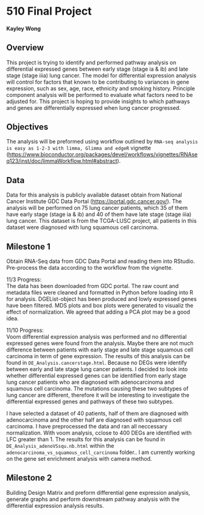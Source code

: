 # 510 Final Project 
#### Kayley Wong

## Overview

This project is trying to identify and performed pathway analysis on differential expressed genes between early stage (stage ia & ib) and late stage (stage iiia) lung cancer. The model for differential expression analysis will control for factors that known to be contributing to variances in gene expression, such as sex, age, race, ethnicity and smoking history. Principle component analysis will be performed to evaluate what factors need to be adjusted for. This project is hoping to provide insights to which pathways and genes are differentially expressed when lung cancer progressed. 

## Objectives
The analysis will be preformed using workflow outlined by `RNA-seq analysis is easy as 1-2-3 with limma, Glimma and edgeR` vignette (https://www.bioconductor.org/packages/devel/workflows/vignettes/RNAseq123/inst/doc/limmaWorkflow.html#abstract). 

## Data
Data for this analysis is publicly available dataset obtain from National Cancer Institute GDC Data Portal (https://portal.gdc.cancer.gov/). The analysis will be performed on 75 lung cancer patients, which 35 of them have early stage (stage ia & ib) and 40 of them have late stage (stage iiia) lung cancer. This dataset is from the TCGA-LUSC project, all patients in this dataset were diagnosed with lung squamous cell carcinoma. 

## Milestone 1
Obtain RNA-Seq data from GDC Data Portal and reading them into RStudio. Pre-process the data according to the workflow from the vignette. 

11/3 Progress:   
The data has been downloaded from GDC portal. The raw count and metadata files were cleaned and formatted in Python before loading into R for analysis. DGEList-object has been produced and lowly expressed genes have been filtered. MDS plots and box plots were generated to visualiz the effect of normalization. We agreed that adding a PCA plot may be a good idea.   

11/10 Progress:  
Voom differential expression analysis was performed and no differential expressed genes were found from the analysis. Maybe there are not much difference between patients with early stage and late stage squamous cell carcinoma in term of gene expression. The results of this analysis can be found in `DE_Analysis.cancerstage.html`. Because no DEGs were identify between early and late stage lung cancer patients. I decided to look into whether differential expressed genes can be identified from early stage lung cancer patients who are diagnosed with adenocarcinoma and squamous cell carcinoma. The mutations causing these two subtypes of lung cancer are different, therefore it will be interesting to investigate the differential expressed genes and pathways of these two subtypes.  

I have selected a dataset of 40 patients, half of them are diagnosed with adenocarcinoma and the other half are diagnosed with squamous cell carcinoma. I have preprocessed the data and ran all neccessary normalization. With voom analysis, cclose to 400 DEGs are identified with LFC greater than 1. The results for this analysis can be found in `DE_Analysis_adenoVSsqu.nb.html` within the `adenocarcinoma_vs_squamous_cell_carcinoma` folder.. I am currently working on the gene set enrichment analysis with camera method.      



## Milestone 2
Building Design Matrix and preform differential gene expression analysis, generate graphs and perform downstream pathway analysis with the differential expression analysis results. 
